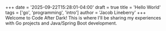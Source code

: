 +++
date = '2025-09-22T15:28:01-04:00'
draft = true
title = 'Hello World'
tags = ['go', 'programming', 'intro']
author = 'Jacob Lineberry'
+++
Welcome to Code After Dark! This is where I'll be sharing my experiences with Go projects and Java/Spring Boot development.